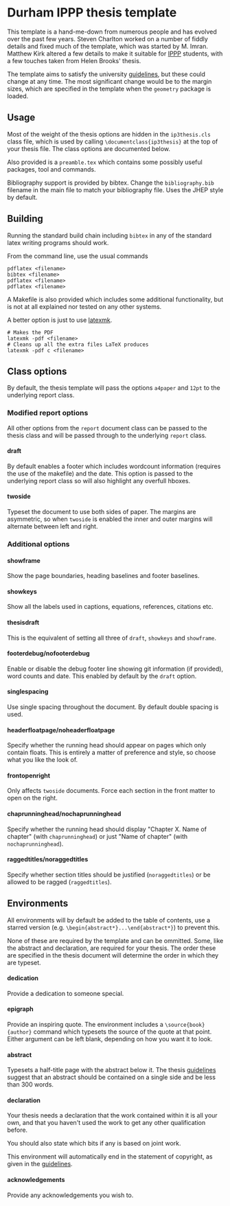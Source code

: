# Durham IPPP thesis template

This template is a hand-me-down from numerous people and has evolved over the
past few years. Steven Charlton worked on a number of fiddly details and fixed
much of the template, which was started by M. Imran.
Matthew Kirk altered a few details to make it suitable for [IPPP] students,
with a few touches taken from Helen Brooks' thesis.

The template aims to satisfy the university [guidelines], but these could change
at any time. The most significant change would be to the margin sizes, which are
specified in the template when the `geometry` package is loaded.

## Usage

Most of the weight of the thesis options are hidden in the `ip3thesis.cls` class
file, which is used by calling `\documentclass{ip3thesis}` at the top of your
thesis file. The class options are documented below.

Also provided is a `preamble.tex` which contains some possibly useful packages,
tool and commands.

Bibliography support is provided by bibtex. Change the `bibliography.bib`
filename in the main file to match your bibliography file. Uses the JHEP style
by default.

## Building

Running the standard build chain including `bibtex` in any of the standard latex
writing programs should work.

From the command line, use the usual commands
```
pdflatex <filename>
bibtex <filename>
pdflatex <filename>
pdflatex <filename>
```

A Makefile is also provided which includes some additional functionality, but is
not at all explained nor tested on any other systems.

A better option is just to use [latexmk].
```
# Makes the PDF
latexmk -pdf <filename>
# Cleans up all the extra files LaTeX produces
latexmk -pdf c <filename>
```

## Class options

By default, the thesis template will pass the options `a4paper` and `12pt` to
the underlying report class.

### Modified report options

All other options from the `report` document class can be passed to the thesis
class and will be passed through to the underlying `report` class.

#### draft
By default enables a footer which includes wordcount information (requires the
use of the makefile) and the date. This option is passed to the underlying
report class so will also highlight any overfull hboxes.

#### twoside
Typeset the document to use both sides of paper. The margins are asymmetric, so
when `twoside` is enabled the inner and outer margins will alternate between
left and right.

### Additional options

#### showframe
Show the page boundaries, heading baselines and footer baselines.

#### showkeys
Show all the labels used in captions, equations, references, citations etc.

#### thesisdraft
This is the equivalent of setting all three of `draft`, `showkeys` and
`showframe`.

#### footerdebug/nofooterdebug
Enable or disable the debug footer line showing git information (if provided),
word counts and date. This enabled by default by the `draft` option.

#### singlespacing
Use single spacing throughout the document. By default double spacing is used.

#### headerfloatpage/noheaderfloatpage
Specify whether the running head should appear on pages which only contain
floats. This is entirely a matter of preference and style, so choose what you
like the look of.

#### frontopenright
Only affects `twoside` documents. Force each section in the front matter
to open on the right.

#### chaprunninghead/nochaprunninghead
Specify whether the running head should display
"Chapter X. Name of chapter" (with `chaprunninghead`) or just "Name of chapter"
(with `nochaprunninghead`).

#### raggedtitles/noraggedtitles
Specify whether section titles should be justified (`noraggedtitles`) or be
allowed to be ragged (`raggedtitles`).

## Environments

All environments will by default be added to the table of contents, use a
starred version (e.g. `\begin{abstract*}...\end{abstract*}`) to prevent this.

None of these are required by the template and can be ommitted. Some, like the
abstract and declaration, are required for your thesis. The order these are
specified in the thesis document will determine the order in which they are
typeset.

#### dedication
Provide a dedication to someone special.

#### epigraph
Provide an inspiring quote. The environment includes a `\source{book}{author}`
command which typesets the source of the quote at that point. Either argument
can be left blank, depending on how you want it to look.

#### abstract
Typesets a half-title page with the abstract below it. The thesis [guidelines]
suggest that an abstract should be contained on a single side and be less than
300 words.

#### declaration
Your thesis needs a declaration that the work contained within it is all your
own, and that you haven't used the work to get any other qualification before.

You should also state which bits if any is based on joint work.

This environment will automatically end in the statement of copyright, as given
in the [guidelines].

#### acknowledgements
Provide any acknowledgements you wish to.

[guidelines]: https://www.dur.ac.uk/graduate.school/current-students/submissionandbeyond/thesis.submission/preparing.thesis/format/
[IPPP]: https://www.ippp.dur.ac.uk/
[latexmk]: https://ctan.org/pkg/latexmk
